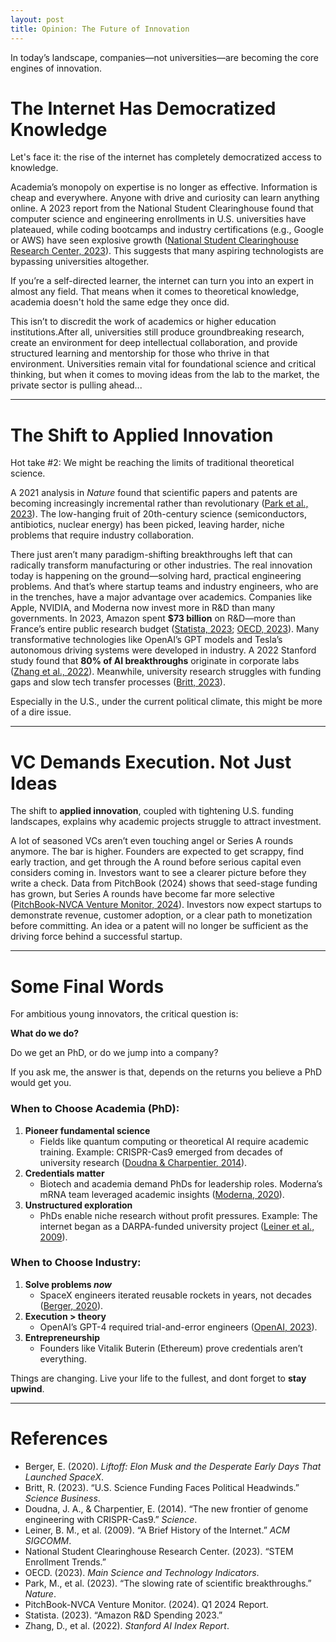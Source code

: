 ```yaml
---
layout: post
title: Opinion: The Future of Innovation
---
```


In today’s landscape, companies—not universities—are becoming the core engines of innovation.

# The Internet Has Democratized Knowledge 

Let's face it: the rise of the internet has completely democratized access to knowledge. 

Academia’s monopoly on expertise is no longer as effective. Information is cheap and everywhere. Anyone with drive and curiosity can learn anything online. A 2023 report from the National Student Clearinghouse found that computer science and engineering enrollments in U.S. universities have plateaued, while coding bootcamps and industry certifications (e.g., Google or AWS) have seen explosive growth ([National Student Clearinghouse Research Center, 2023](https://nscresearchcenter.org)). This suggests that many aspiring technologists are bypassing universities altogether.  

If you’re a self-directed learner, the internet can turn you into an expert in almost any field. That means when it comes to theoretical knowledge, academia doesn't hold the same edge they once did. 

This isn’t to discredit the work of academics or higher education institutions.After all, universities still produce groundbreaking research, create an environment for deep intellectual collaboration, and provide structured learning and mentorship for those who thrive in that environment. Universities remain vital for foundational science and critical thinking, but when it comes to moving ideas from the lab to the market, the private sector is pulling ahead...


---


# The Shift to Applied Innovation
Hot take #2: We might be reaching the limits of traditional theoretical science. 

A 2021 analysis in *Nature* found that scientific papers and patents are becoming increasingly incremental rather than revolutionary ([Park et al., 2023](https://doi.org/10.1038/s41586-023-06106-4)). The low-hanging fruit of 20th-century science (semiconductors, antibiotics, nuclear energy) has been picked, leaving harder, niche problems that require industry collaboration. 

There just aren’t many paradigm-shifting breakthroughs left that can radically transform manufacturing or other industries. The real innovation today is happening on the ground—solving hard, practical engineering problems. And that’s where startup teams and industry engineers, who are in the trenches, have a major advantage over academics. Companies like Apple, NVIDIA, and Moderna now invest more in R&D than many governments. In 2023, Amazon spent **$73 billion** on R&D—more than France’s entire public research budget ([Statista, 2023](https://statista.com); [OECD, 2023](https://oecd.org)). Many transformative technologies like OpenAI’s GPT models and Tesla’s autonomous driving systems were developed in industry. A 2022 Stanford study found that **80% of AI breakthroughs** originate in corporate labs ([Zhang et al., 2022](https://aiindex.stanford.edu)). Meanwhile, university research struggles with funding gaps and slow tech transfer processes ([Britt, 2023](https://sciencebusiness.net)).  
 
Especially in the U.S., under the current political climate, this might be more of a dire issue.

---

# VC Demands Execution. Not Just Ideas

The shift to **applied innovation**, coupled with tightening U.S. funding landscapes, explains why academic projects struggle to attract investment. 

A lot of seasoned VCs aren’t even touching angel or Series A rounds anymore. The bar is higher. Founders are expected to get scrappy, find early traction, and get through the A round before serious capital even considers coming in. Investors want to see a clearer picture before they write a check. Data from PitchBook (2024) shows that seed-stage funding has grown, but Series A rounds have become far more selective ([PitchBook-NVCA Venture Monitor, 2024](https://pitchbook.com)).   Investors now expect startups to demonstrate revenue, customer adoption, or a clear path to monetization before committing. An idea or a patent will no longer be sufficient as the driving force behind a successful startup.


---

# Some Final Words

For ambitious young innovators, the critical question is: 

**What do we do?**  

Do we get an PhD, or do we jump into a company?

If you ask me, the answer is that, depends on the returns you believe a PhD would get you.

### When to Choose Academia (PhD):  
1. **Pioneer fundamental science**  
   - Fields like quantum computing or theoretical AI require academic training. Example: CRISPR-Cas9 emerged from decades of university research ([Doudna & Charpentier, 2014](https://doi.org/10.1126/science.1258096)).  
2. **Credentials matter**  
   - Biotech and academia demand PhDs for leadership roles. Moderna’s mRNA team leveraged academic insights ([Moderna, 2020](https://modernatx.com)).  
3. **Unstructured exploration**  
   - PhDs enable niche research without profit pressures. Example: The internet began as a DARPA-funded university project ([Leiner et al., 2009](https://doi.org/10.1145/1629607.1629613)).  


### When to Choose Industry:  
1. **Solve problems *now***  
   - SpaceX engineers iterated reusable rockets in years, not decades ([Berger, 2020](https://www.amazon.com/Liftoff-Elon-Musk-Desperate-Launched/dp/0062979973)).  
2. **Execution > theory**  
   - OpenAI’s GPT-4 required trial-and-error engineers ([OpenAI, 2023](https://openai.com)).  
3. **Entrepreneurship**  
   - Founders like Vitalik Buterin (Ethereum) prove credentials aren’t everything.  


Things are changing. Live your life to the fullest, and dont forget to **stay upwind**.

--- 

# References  
- Berger, E. (2020). *Liftoff: Elon Musk and the Desperate Early Days That Launched SpaceX*.  
- Britt, R. (2023). “U.S. Science Funding Faces Political Headwinds.” *Science Business*.  
- Doudna, J. A., & Charpentier, E. (2014). “The new frontier of genome engineering with CRISPR-Cas9.” *Science*.  
- Leiner, B. M., et al. (2009). “A Brief History of the Internet.” *ACM SIGCOMM*.  
- National Student Clearinghouse Research Center. (2023). “STEM Enrollment Trends.”  
- OECD. (2023). *Main Science and Technology Indicators*.  
- Park, M., et al. (2023). “The slowing rate of scientific breakthroughs.” *Nature*.  
- PitchBook-NVCA Venture Monitor. (2024). Q1 2024 Report.  
- Statista. (2023). “Amazon R&D Spending 2023.”  
- Zhang, D., et al. (2022). *Stanford AI Index Report*.  